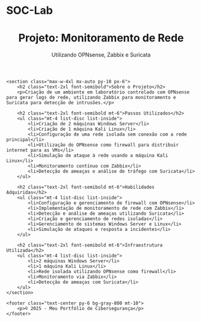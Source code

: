 # SOC-Lab
<html lang="pt-BR">
<head>
    <meta charset="UTF-8">
    <meta name="viewport" content="width=device-width, initial-scale=1.0">
    <title>Monitoramento de Rede</title>
    <script src="https://cdn.tailwindcss.com"></script>
</head>
<body class="bg-black text-white">
    <header class="text-center py-10 bg-gray-800">
        <h1 class="text-4xl font-bold">Projeto: Monitoramento de Rede</h1>
        <p class="text-lg">Utilizando OPNsense, Zabbix e Suricata</p>
    </header>
    
    <section class="max-w-4xl mx-auto py-10 px-6">
        <h2 class="text-2xl font-semibold">Sobre o Projeto</h2>
        <p>Criação de um ambiente em laboratório controlado com OPNsense para gerar logs de rede, utilizando Zabbix para monitoramento e Suricata para detecção de intrusões.</p>
        
        <h2 class="text-2xl font-semibold mt-6">Passos Utilizados</h2>
        <ul class="mt-4 list-disc list-inside">
            <li>Criação de 2 máquinas Windows Server</li>
            <li>Criação de 1 máquina Kali Linux</li>
            <li>Configuração de uma rede isolada sem conexão com a rede principal</li>
            <li>Utilização do OPNsense como firewall para distribuir internet para as VMs</li>
            <li>Simulação de ataque à rede usando a máquina Kali Linux</li>
            <li>Monitoramento contínuo com Zabbix</li>
            <li>Detecção de ameaças e análise de tráfego com Suricata</li>
        </ul>
        
        <h2 class="text-2xl font-semibold mt-6">Habilidades Adquiridas</h2>
        <ul class="mt-4 list-disc list-inside">
            <li>Configuração e gerenciamento de firewall com OPNsense</li>
            <li>Implementação de monitoramento de rede com Zabbix</li>
            <li>Detecção e análise de ameaças utilizando Suricata</li>
            <li>Criação e gerenciamento de redes isoladas</li>
            <li>Gerenciamento de sistemas Windows Server e Linux</li>
            <li>Simulação de ataques e resposta a incidentes</li>
        </ul>
        
        <h2 class="text-2xl font-semibold mt-6">Infraestrutura Utilizada</h2>
        <ul class="mt-4 list-disc list-inside">
            <li>2 máquinas Windows Server</li>
            <li>1 máquina Kali Linux</li>
            <li>Rede isolada utilizando OPNsense como firewall</li>
            <li>Monitoramento via Zabbix</li>
            <li>Detecção de ameaças com Suricata</li>
        </ul>
    </section>
    
    <footer class="text-center py-6 bg-gray-800 mt-10">
        <p>© 2025 - Meu Portfólio de Cibersegurança</p>
    </footer>
</body>
</html>
